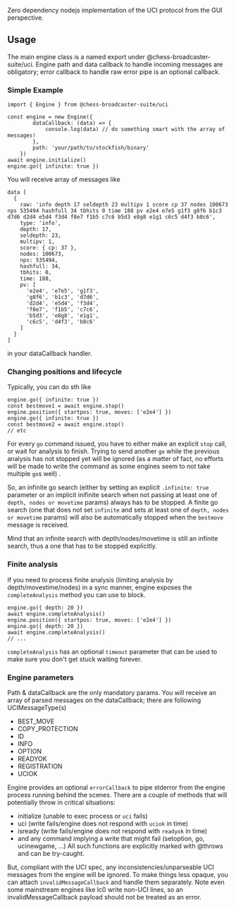 Zero dependency nodejs implementation of the UCI protocol from the GUI perspective.


## Usage
The main engine class is a named export under @chess-broadcaster-suite/uci.
Engine path and data callback to handle incoming messages are obligatory;
error callback to handle raw error pipe is an optional callback.


### Simple Example
```
import { Engine } from @chess-broadcaster-suite/uci

const engine = new Engine({
		dataCallback: (data) => {
			console.log(data) // do something smart with the array of messages!
		},
		path: 'your/path/to/stockfish/binary'
	})
await engine.initialize()
engine.go({ infinite: true })
```

You will receive array of messages like
```
data [
  {
    raw: 'info depth 17 seldepth 23 multipv 1 score cp 37 nodes 100673 nps 535494 hashfull 34 tbhits 0 time 188 pv e2e4 e7e5 g1f3 g8f6 b1c3 d7d6 d2d4 e5d4 f3d4 f8e7 f1b5 c7c6 b5d3 e8g8 e1g1 c6c5 d4f3 b8c6',
    type: 'info',
    depth: 17,
    seldepth: 23,
    multipv: 1,
    score: { cp: 37 },
    nodes: 100673,
    nps: 535494,
    hashfull: 34,
    tbhits: 0,
    time: 188,
    pv: [
      'e2e4', 'e7e5', 'g1f3',
      'g8f6', 'b1c3', 'd7d6',
      'd2d4', 'e5d4', 'f3d4',
      'f8e7', 'f1b5', 'c7c6',
      'b5d3', 'e8g8', 'e1g1',
      'c6c5', 'd4f3', 'b8c6'
    ]
  }
]
```
in your dataCallback handler.


### Changing positions and lifecycle
Typically, you can do sth like
```
engine.go({ infinite: true })
const bestmove1 = await engine.stop()
engine.position({ startpos: true, moves: ['e2e4'] })
engine.go({ infinite: true })
const bestmove2 = await engine.stop()
// etc
```

For every `go` command issued, you have to either make an explicit `stop` call, or wait for analysis to finish. Trying to send another `go` while the previous analysis has not stopped yet will be ignored (as a matter of fact, no efforts will be made to write the command as some engines seem to not take multiple `go`s well) .

So, an infinite go search (either by setting an explicit `.infinite: true` parameter or an implicit inifinite search when not passing at least one of `depth, nodes or movetime` params) always has to be stopped. A finite go search (one that does not set `infinite` and sets at least one of `depth, nodes or movetime` params) will also be automatically stopped when the `bestmove` message is received.

Mind that an infinite search with depth/nodes/movetime is still an infinite search, thus a one that has to be stopped explicitly.

### Finite analysis
If you need to process finite analysis (limiting analysis by depth/movestime/nodes) in a sync manner, engine exposes the `completeAnalysis` method you can use to block.

```
engine.go({ depth: 20 })
await engine.completeAnalysis()
engine.position({ startpos: true, moves: ['e2e4'] })
engine.go({ depth: 20 })
await engine.completeAnalysis()
// ...
```

`completeAnalysis` has an optional `timeout` parameter that can be used to make sure you don't get stuck waiting forever.


### Engine parameters
Path & dataCallback are the only mandatory params.
You will receive an array of parsed messages on the dataCallback; there are following UCIMessageType(s)
- BEST_MOVE
- COPY_PROTECTION
- ID
- INFO
- OPTION
- READYOK
- REGISTRATION
- UCIOK

Engine provides an optional `errorCallback` to pipe stderror from the engine process running behind the scenes.
There are a couple of methods that will potentially throw in critical situations:
- initialize (unable to exec process or `uci` fails)
- uci (write fails/engine does not respond with `uciok` in time)
- isready (write fails/engine does not respond with `readyok` in time)
- and any command implying a write that might fail (setoption, go, ucinewgame, ...)
All such functions are explicitly marked with @throws and can be try-caught.

But, compliant with the UCI spec, any inconsistencies/unparseable UCI messages from the engine will be ignored. To make things less opaque, you can attach `invalidMessageCallback` and handle them separately.
Note even some mainstream engines like lc0 write non-UCI lines, so an invalidMessageCallback payload should not be treated as an error.
